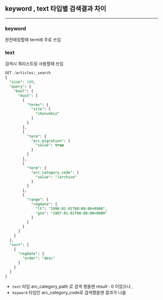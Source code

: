 ## keyword , text 타입별 검색결과 차이 
- - - 
### keyword
완전매칭할때 term에 주로 쓰임 
### text
검색시 쿼리스트링 사용할때 쓰임
```sql
GET /articles/_search
{
  "size": 100, 
  "query": {
    "bool": {
      "must": [
        {
          "terms": {
            "site": [
              "chosunbiz"
            ]
          }
        },
        {
          "term": {
            "arc_migration": {
              "value": true
            }
          }
        },
        {
          "term": {
            "arc_category_code": {
              "value": "/archive"
            }
          }
        },
        {
          "range": {
            "regdate": {
              "lt": "1998-01-01T00:00:00+0900",
              "gte": "1997-01-01T00:00:00+0900"
            }
          }
        }
      ]
    }
  },
  "sort": [
    {
      "regdate": {
        "order": "desc"
      }
    }
  ]
}
````
- `text` 타입 arc_category_path 로 검색 했을땐 result : 0 이었으나 , 
- `keyword` 타입인 arc_category_code로 검색했을땐 결과가 나옴
